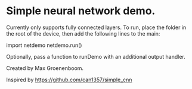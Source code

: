 # Simple neural network demo.
Currently only supports fully connected layers.
To run, place the folder in the root of the device, then add the following lines to the main:

import netdemo
netdemo.run()

Optionally, pass a function to runDemo with an additional output handler.

Created by Max Groenenboom.

Inspired by https://github.com/can1357/simple_cnn
